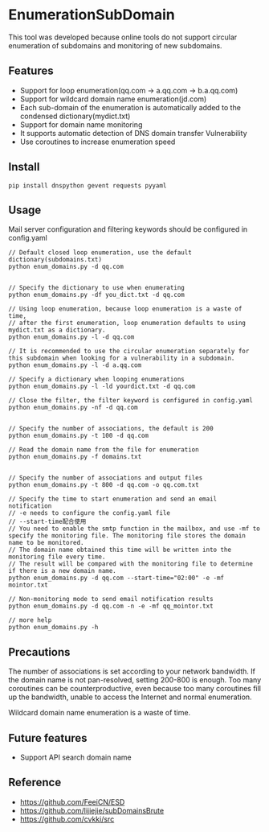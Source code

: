 # EnumerationSubDomain
This tool was developed because online tools do not support circular enumeration of subdomains and monitoring of new subdomains.

## Features
- Support for loop enumeration(qq.com -> a.qq.com -> b.a.qq.com)
- Support for wildcard domain name enumeration(jd.com)
- Each sub-domain of the enumeration is automatically added to the condensed dictionary(mydict.txt)
- Support for domain name monitoring
- It supports automatic detection of DNS domain transfer Vulnerability
- Use coroutines to increase enumeration speed  

## Install
```
pip install dnspython gevent requests pyyaml
```

## Usage
Mail server configuration and filtering keywords should be configured in config.yaml


```
// Default closed loop enumeration, use the default dictionary(subdomains.txt)
python enum_domains.py -d qq.com


// Specify the dictionary to use when enumerating
python enum_domains.py -df you_dict.txt -d qq.com

// Using loop enumeration, because loop enumeration is a waste of time,
// after the first enumeration, loop enumeration defaults to using mydict.txt as a dictionary.
python enum_domains.py -l -d qq.com

// It is recommended to use the circular enumeration separately for this subdomain when looking for a vulnerability in a subdomain.
python enum_domains.py -l -d a.qq.com

// Specify a dictionary when looping enumerations
python enum_domains.py -l -ld yourdict.txt -d qq.com

// Close the filter, the filter keyword is configured in config.yaml
python enum_domains.py -nf -d qq.com


// Specify the number of associations, the default is 200
python enum_domains.py -t 100 -d qq.com

// Read the domain name from the file for enumeration
python enum_domains.py -f domains.txt


// Specify the number of associations and output files
python enum_domains.py -t 800 -d qq.com -o qq.com.txt

// Specify the time to start enumeration and send an email notification
// -e needs to configure the config.yaml file
// --start-time配合使用
// You need to enable the smtp function in the mailbox, and use -mf to specify the monitoring file. The monitoring file stores the domain name to be monitored.
// The domain name obtained this time will be written into the monitoring file every time.
// The result will be compared with the monitoring file to determine if there is a new domain name.
python enum_domains.py -d qq.com --start-time="02:00" -e -mf mointor.txt

// Non-monitoring mode to send email notification results
python enum_domains.py -d qq.com -n -e -mf qq_mointor.txt

// more help
python enum_domains.py -h

```
## Precautions
The number of associations is set according to your network bandwidth. If the domain name is not pan-resolved, setting 200-800 is enough.
Too many coroutines can be counterproductive, even because too many coroutines fill up the bandwidth, unable to access the Internet and normal enumeration.

Wildcard domain name enumeration is a waste of time.

## Future features
- Support API search domain name

## Reference
- https://github.com/FeeiCN/ESD
- https://github.com/lijiejie/subDomainsBrute
- https://github.com/cvkki/src
